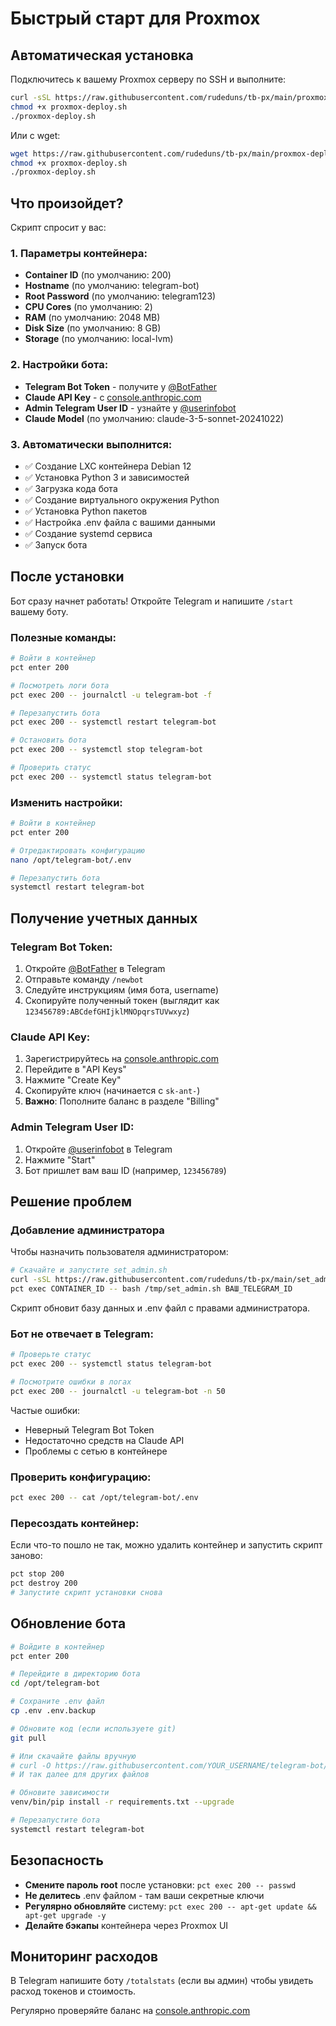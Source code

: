 # Быстрый старт для Proxmox

## Автоматическая установка

Подключитесь к вашему Proxmox серверу по SSH и выполните:

```bash
curl -sSL https://raw.githubusercontent.com/rudeduns/tb-px/main/proxmox-deploy.sh -o proxmox-deploy.sh
chmod +x proxmox-deploy.sh
./proxmox-deploy.sh
```

Или с wget:

```bash
wget https://raw.githubusercontent.com/rudeduns/tb-px/main/proxmox-deploy.sh
chmod +x proxmox-deploy.sh
./proxmox-deploy.sh
```

## Что произойдет?

Скрипт спросит у вас:

### 1. Параметры контейнера:
- **Container ID** (по умолчанию: 200)
- **Hostname** (по умолчанию: telegram-bot)
- **Root Password** (по умолчанию: telegram123)
- **CPU Cores** (по умолчанию: 2)
- **RAM** (по умолчанию: 2048 MB)
- **Disk Size** (по умолчанию: 8 GB)
- **Storage** (по умолчанию: local-lvm)

### 2. Настройки бота:
- **Telegram Bot Token** - получите у [@BotFather](https://t.me/BotFather)
- **Claude API Key** - с [console.anthropic.com](https://console.anthropic.com/)
- **Admin Telegram User ID** - узнайте у [@userinfobot](https://t.me/userinfobot)
- **Claude Model** (по умолчанию: claude-3-5-sonnet-20241022)

### 3. Автоматически выполнится:
- ✅ Создание LXC контейнера Debian 12
- ✅ Установка Python 3 и зависимостей
- ✅ Загрузка кода бота
- ✅ Создание виртуального окружения Python
- ✅ Установка Python пакетов
- ✅ Настройка .env файла с вашими данными
- ✅ Создание systemd сервиса
- ✅ Запуск бота

## После установки

Бот сразу начнет работать! Откройте Telegram и напишите `/start` вашему боту.

### Полезные команды:

```bash
# Войти в контейнер
pct enter 200

# Посмотреть логи бота
pct exec 200 -- journalctl -u telegram-bot -f

# Перезапустить бота
pct exec 200 -- systemctl restart telegram-bot

# Остановить бота
pct exec 200 -- systemctl stop telegram-bot

# Проверить статус
pct exec 200 -- systemctl status telegram-bot
```

### Изменить настройки:

```bash
# Войти в контейнер
pct enter 200

# Отредактировать конфигурацию
nano /opt/telegram-bot/.env

# Перезапустить бота
systemctl restart telegram-bot
```

## Получение учетных данных

### Telegram Bot Token:

1. Откройте [@BotFather](https://t.me/BotFather) в Telegram
2. Отправьте команду `/newbot`
3. Следуйте инструкциям (имя бота, username)
4. Скопируйте полученный токен (выглядит как `123456789:ABCdefGHIjklMNOpqrsTUVwxyz`)

### Claude API Key:

1. Зарегистрируйтесь на [console.anthropic.com](https://console.anthropic.com/)
2. Перейдите в "API Keys"
3. Нажмите "Create Key"
4. Скопируйте ключ (начинается с `sk-ant-`)
5. **Важно**: Пополните баланс в разделе "Billing"

### Admin Telegram User ID:

1. Откройте [@userinfobot](https://t.me/userinfobot) в Telegram
2. Нажмите "Start"
3. Бот пришлет вам ваш ID (например, `123456789`)

## Решение проблем

### Добавление администратора

Чтобы назначить пользователя администратором:

```bash
# Скачайте и запустите set_admin.sh
curl -sSL https://raw.githubusercontent.com/rudeduns/tb-px/main/set_admin.sh -o /tmp/set_admin.sh
pct exec CONTAINER_ID -- bash /tmp/set_admin.sh ВАШ_TELEGRAM_ID
```

Скрипт обновит базу данных и .env файл с правами администратора.

### Бот не отвечает в Telegram:

```bash
# Проверьте статус
pct exec 200 -- systemctl status telegram-bot

# Посмотрите ошибки в логах
pct exec 200 -- journalctl -u telegram-bot -n 50
```

Частые ошибки:
- Неверный Telegram Bot Token
- Недостаточно средств на Claude API
- Проблемы с сетью в контейнере

### Проверить конфигурацию:

```bash
pct exec 200 -- cat /opt/telegram-bot/.env
```

### Пересоздать контейнер:

Если что-то пошло не так, можно удалить контейнер и запустить скрипт заново:

```bash
pct stop 200
pct destroy 200
# Запустите скрипт установки снова
```

## Обновление бота

```bash
# Войдите в контейнер
pct enter 200

# Перейдите в директорию бота
cd /opt/telegram-bot

# Сохраните .env файл
cp .env .env.backup

# Обновите код (если используете git)
git pull

# Или скачайте файлы вручную
# curl -O https://raw.githubusercontent.com/YOUR_USERNAME/telegram-bot/main/bot.py
# И так далее для других файлов

# Обновите зависимости
venv/bin/pip install -r requirements.txt --upgrade

# Перезапустите бота
systemctl restart telegram-bot
```

## Безопасность

- **Смените пароль root** после установки: `pct exec 200 -- passwd`
- **Не делитесь** .env файлом - там ваши секретные ключи
- **Регулярно обновляйте** систему: `pct exec 200 -- apt-get update && apt-get upgrade -y`
- **Делайте бэкапы** контейнера через Proxmox UI

## Мониторинг расходов

В Telegram напишите боту `/totalstats` (если вы админ) чтобы увидеть расход токенов и стоимость.

Регулярно проверяйте баланс на [console.anthropic.com](https://console.anthropic.com/)
